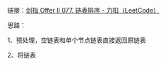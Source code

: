 链接：[剑指 Offer II 077. 链表排序 - 力扣（LeetCode）](https://leetcode.cn/problems/7WHec2/)

思路：

1、预处理，空链表和单个节点链表直接返回原链表

2、将链表